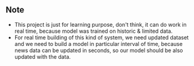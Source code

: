 ## Note
- This project is just for learning purpose, don't think, it can do work in real time, because model was trained on historic & limited data.
- For real time building of this kind of system, we need updated dataset and we need to build a model in particular interval of time, because news data can be updated in seconds, so our model should be also updated with the data.


